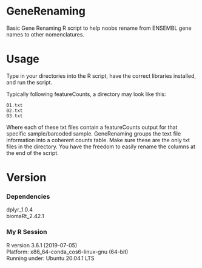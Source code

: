 # GeneRenaming
Basic Gene Renaming R script to help noobs rename from ENSEMBL gene names to other nomenclatures.

# Usage

Type in your directories into the R script, have the correct libraries installed, and run the script.

Typically following featureCounts, a directory may look like this: 

    01.txt
    02.txt
    03.txt
    
Where each of these txt files contain a featureCounts output for that specific sample/barcoded sample. GeneRenaming groups the text file information into a coherent counts table. Make sure these are the only txt files in the directory. You have the freedom to easily rename the columns at the end of the script. 


# Version

### Dependencies
 
dplyr_1.0.4    
biomaRt_2.42.1

### My R Session

R version 3.6.1 (2019-07-05)  
Platform: x86_64-conda_cos6-linux-gnu (64-bit)  
Running under: Ubuntu 20.04.1 LTS  
